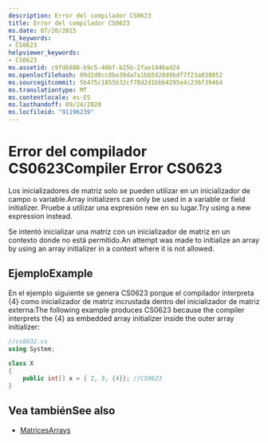 ```yaml
---
description: Error del compilador CS0623
title: Error del compilador CS0623
ms.date: 07/20/2015
f1_keywords:
- CS0623
helpviewer_keywords:
- CS0623
ms.assetid: c9fd6888-b9c5-48bf-b25b-2fae1446ad24
ms.openlocfilehash: 09d2d8cc8be39da7a1bb5920d9bdf7f23a838852
ms.sourcegitcommit: 5b475c1855b32cf78d2d1bbb4295e4c236f39464
ms.translationtype: MT
ms.contentlocale: es-ES
ms.lasthandoff: 09/24/2020
ms.locfileid: "91196239"
---
```

# <a name="compiler-error-cs0623"></a><span data-ttu-id="c2021-103">Error del compilador CS0623</span><span class="sxs-lookup"><span data-stu-id="c2021-103">Compiler Error CS0623</span></span>

<span data-ttu-id="c2021-104">Los inicializadores de matriz solo se pueden utilizar en un inicializador de campo o variable.</span><span class="sxs-lookup"><span data-stu-id="c2021-104">Array initializers can only be used in a variable or field initializer.</span></span> <span data-ttu-id="c2021-105">Pruebe a utilizar una expresión new en su lugar.</span><span class="sxs-lookup"><span data-stu-id="c2021-105">Try using a new expression instead.</span></span>  
  
 <span data-ttu-id="c2021-106">Se intentó inicializar una matriz con un inicializador de matriz en un contexto donde no está permitido.</span><span class="sxs-lookup"><span data-stu-id="c2021-106">An attempt was made to initialize an array by using an array initializer in a context where it is not allowed.</span></span>  
  
## <a name="example"></a><span data-ttu-id="c2021-107">Ejemplo</span><span class="sxs-lookup"><span data-stu-id="c2021-107">Example</span></span>  

 <span data-ttu-id="c2021-108">En el ejemplo siguiente se genera CS0623 porque el compilador interpreta {4} como inicializador de matriz incrustada dentro del inicializador de matriz externa:</span><span class="sxs-lookup"><span data-stu-id="c2021-108">The following example produces CS0623 because the compiler interprets the {4} as embedded array initializer inside the outer array initializer:</span></span>  
  
```csharp  
//cs0632.cs  
using System;  
  
class X  
{  
    public int[] x = { 2, 3, {4}}; //CS0623  
}  
```  
  
## <a name="see-also"></a><span data-ttu-id="c2021-109">Vea también</span><span class="sxs-lookup"><span data-stu-id="c2021-109">See also</span></span>

- [<span data-ttu-id="c2021-110">Matrices</span><span class="sxs-lookup"><span data-stu-id="c2021-110">Arrays</span></span>](../programming-guide/arrays/index.md)
